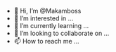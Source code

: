 - 👋 Hi, I’m @Makamboss
- 👀 I’m interested in ...
- 🌱 I’m currently learning ...
- 💞️ I’m looking to collaborate on ...
- 📫 How to reach me ...

<!---
Makamboss/Makamboss is a ✨ special ✨ repository because its `README.md` (this file) appears on your GitHub profile.
You can click the Preview link to take a look at your changes.
--->
